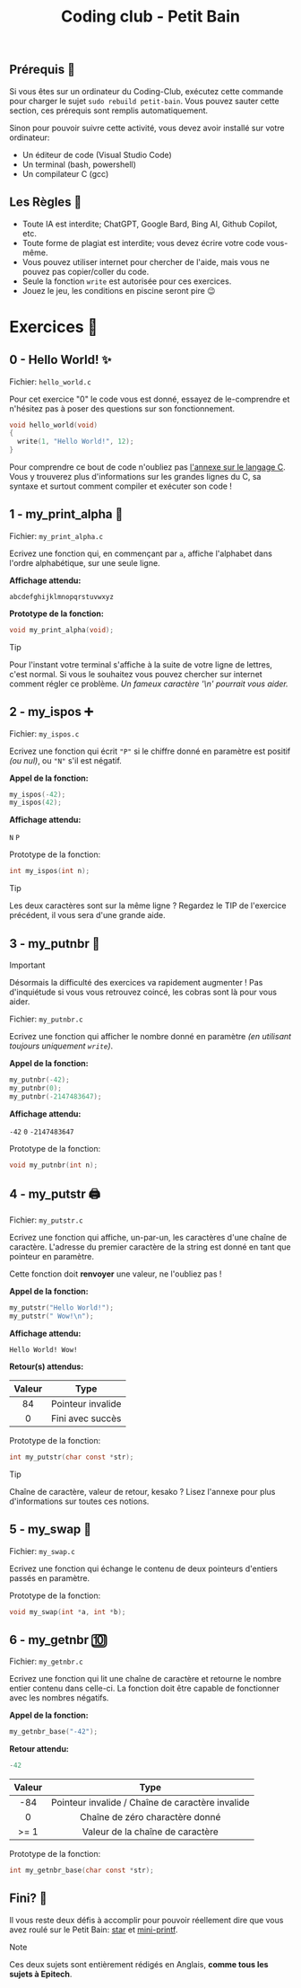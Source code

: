 <h1 align="center">
Coding club - Petit Bain
</h1>

</br>

## Prérequis 🔑

Si vous êtes sur un ordinateur du Coding-Club, exécutez cette commande pour charger le sujet `sudo rebuild petit-bain`. Vous pouvez sauter cette section, ces prérequis sont remplis automatiquement.

Sinon pour pouvoir suivre cette activité, vous devez avoir installé sur votre ordinateur:

- Un éditeur de code (Visual Studio Code)
- Un terminal (bash, powershell)
- Un compilateur C (gcc)

## Les Règles 🧾

- Toute IA est interdite; ChatGPT, Google Bard, Bing AI, Github Copilot, etc.
- Toute forme de plagiat est interdite; vous devez écrire votre code vous-même.
- Vous pouvez utiliser internet pour chercher de l'aide, mais vous ne pouvez pas copier/coller du code.
- Seule la fonction  `write` est autorisée pour ces exercices.
- Jouez le jeu, les conditions en piscine seront pire 😉

# Exercices 📝

## 0 - Hello World! ✨

Fichier: `hello_world.c`

Pour cet exercice "0" le code vous est donné, essayez de le-comprendre et n'hésitez pas à poser des questions sur son fonctionnement.

```c
void hello_world(void)
{
  write(1, "Hello World!", 12);
}
```

Pour comprendre ce bout de code n'oubliez pas [l'annexe sur le langage C](./Annexe-C).
Vous y trouverez plus d'informations sur les grandes lignes du C, sa syntaxe et surtout comment compiler et exécuter son code !
## 1 - my_print_alpha 🔡

Fichier: `my_print_alpha.c`

Ecrivez une fonction qui, en commençant par `a`, affiche l'alphabet dans l'ordre alphabétique, sur une seule ligne.

**Affichage attendu:**

`abcdefghijklmnopqrstuvwxyz`

**Prototype de la fonction:**

```c
void my_print_alpha(void);
```

> [!TIP]
> Pour l'instant votre terminal s'affiche à la suite de votre ligne de lettres, c'est normal. Si vous le souhaitez vous pouvez chercher sur internet comment régler ce problème. *Un fameux caractère '\n' pourrait vous aider.*

## 2 - my_ispos ➕

Fichier: `my_ispos.c`

Ecrivez une fonction qui écrit `"P"` si le chiffre donné en paramètre est positif *(ou nul)*, ou `"N"` s'il est négatif.

**Appel de la fonction:**
```c
my_ispos(-42);
my_ispos(42);
```

**Affichage attendu:**

`N`
`P`

Prototype de la fonction:

```c
int my_ispos(int n);
```

> [!TIP]
> Les deux caractères sont sur la même ligne ? Regardez le TIP de l'exercice précédent, il vous sera d'une grande aide.

## 3 - my_putnbr 🔢

> [!IMPORTANT]
> Désormais la difficulté des exercices va rapidement augmenter ! Pas d'inquiétude si vous vous retrouvez coincé, les cobras sont là pour vous aider.

Fichier: `my_putnbr.c`

Ecrivez une fonction qui afficher le nombre donné en paramètre *(en utilisant toujours uniquement `write`)*.

**Appel de la fonction:**
```c
my_putnbr(-42);
my_putnbr(0);
my_putnbr(-2147483647);
```

**Affichage attendu:**

`-42`
`0`
`-2147483647`

Prototype de la fonction:

```c
void my_putnbr(int n);
```

## 4 - my_putstr 🖨️

Fichier: `my_putstr.c`

Ecrivez une fonction qui affiche, un-par-un, les caractères d'une chaîne de caractère.
L'adresse du premier caractère de la string est donné en tant que pointeur en paramètre.

Cette fonction doit **renvoyer** une valeur, ne l'oubliez pas !

**Appel de la fonction:**
```c
my_putstr("Hello World!");
my_putstr(" Wow!\n");
```

**Affichage attendu:**

`Hello World! Wow!`

**Retour(s) attendus:**

| Valeur | Type |
| :--: | :--: |
| 84 | Pointeur invalide |
| 0 | Fini avec succès |

Prototype de la fonction:

```c
int my_putstr(char const *str);
```

> [!TIP]
> Chaîne de caractère, valeur de retour, kesako ? Lisez l'annexe pour plus d'informations sur toutes ces notions.
## 5 - my_swap 🔄️

Fichier: `my_swap.c`

Ecrivez une fonction qui échange le contenu de deux pointeurs d'entiers passés en paramètre.

Prototype de la fonction:

```c
void my_swap(int *a, int *b);
```

## 6 - my_getnbr 🔟

Fichier: `my_getnbr.c`

Ecrivez une fonction qui lit une chaîne de caractère et retourne le nombre entier contenu dans celle-ci.
La fonction doit être capable de fonctionner avec les nombres négatifs.

**Appel de la fonction:**
```c
my_getnbr_base("-42");
```

**Retour attendu:**

```c
-42
```

| Valeur | Type |
| :--: | :--: |
| -84 | Pointeur invalide / Chaîne de caractère invalide |
| 0 | Chaîne de zéro charactère donné |
| >= 1 | Valeur de la chaîne de caractère |

Prototype de la fonction:

```c
int my_getnbr_base(char const *str);
```

## Fini? 🏁

Il vous reste deux défis à accomplir pour pouvoir réellement dire que vous avez roulé sur le Petit Bain: [star](./star.pdf) et [mini-printf](./mini-printf.pdf).

> [!NOTE]
> Ces deux sujets sont entièrement rédigés en Anglais, **comme tous les sujets à Epitech**.